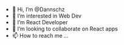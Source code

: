 - 👋 Hi, I’m @Dannschz
- 👀 I’m interested in Web Dev
- 🌱 I’m React Developer
- 💞️ I’m looking to collaborate on React apps
- 📫 How to reach me ...

<!---
Dannschz/Dannschz is a ✨ special ✨ repository because its `README.md` (this file) appears on your GitHub profile.
You can click the Preview link to take a look at your changes.
--->
